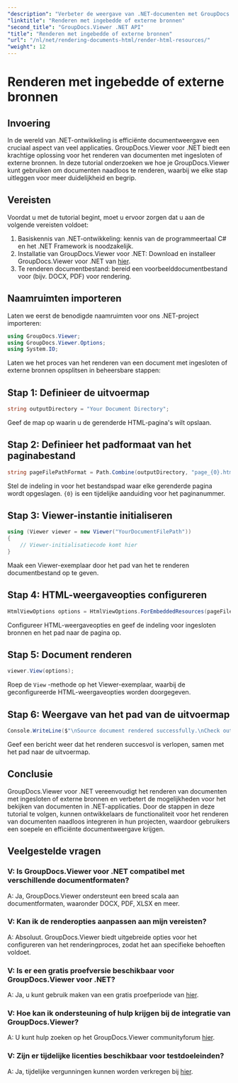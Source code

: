 ```yaml
---
"description": "Verbeter de weergave van .NET-documenten met GroupDocs.Viewer voor naadloze weergave. Volg onze tutorial voor efficiënte integratie en een superieure gebruikerservaring."
"linktitle": "Renderen met ingebedde of externe bronnen"
"second_title": "GroupDocs.Viewer .NET API"
"title": "Renderen met ingebedde of externe bronnen"
"url": "/nl/net/rendering-documents-html/render-html-resources/"
"weight": 12
---
```


# Renderen met ingebedde of externe bronnen

## Invoering

In de wereld van .NET-ontwikkeling is efficiënte documentweergave een cruciaal aspect van veel applicaties. GroupDocs.Viewer voor .NET biedt een krachtige oplossing voor het renderen van documenten met ingesloten of externe bronnen. In deze tutorial onderzoeken we hoe je GroupDocs.Viewer kunt gebruiken om documenten naadloos te renderen, waarbij we elke stap uitleggen voor meer duidelijkheid en begrip.

## Vereisten

Voordat u met de tutorial begint, moet u ervoor zorgen dat u aan de volgende vereisten voldoet:

1. Basiskennis van .NET-ontwikkeling: kennis van de programmeertaal C# en het .NET Framework is noodzakelijk.
2. Installatie van GroupDocs.Viewer voor .NET: Download en installeer GroupDocs.Viewer voor .NET van [hier](https://releases.groupdocs.com/viewer/net/).
3. Te renderen documentbestand: bereid een voorbeelddocumentbestand voor (bijv. DOCX, PDF) voor rendering.

## Naamruimten importeren

Laten we eerst de benodigde naamruimten voor ons .NET-project importeren:

```csharp
using GroupDocs.Viewer;
using GroupDocs.Viewer.Options;
using System.IO;
```

Laten we het proces van het renderen van een document met ingesloten of externe bronnen opsplitsen in beheersbare stappen:

## Stap 1: Definieer de uitvoermap

```csharp
string outputDirectory = "Your Document Directory";
```

Geef de map op waarin u de gerenderde HTML-pagina's wilt opslaan.

## Stap 2: Definieer het padformaat van het paginabestand

```csharp
string pageFilePathFormat = Path.Combine(outputDirectory, "page_{0}.html");
```

Stel de indeling in voor het bestandspad waar elke gerenderde pagina wordt opgeslagen. `{0}` is een tijdelijke aanduiding voor het paginanummer.

## Stap 3: Viewer-instantie initialiseren

```csharp
using (Viewer viewer = new Viewer("YourDocumentFilePath"))
{
    // Viewer-initialisatiecode komt hier
}
```

Maak een Viewer-exemplaar door het pad van het te renderen documentbestand op te geven.

## Stap 4: HTML-weergaveopties configureren

```csharp
HtmlViewOptions options = HtmlViewOptions.ForEmbeddedResources(pageFilePathFormat);
```

Configureer HTML-weergaveopties en geef de indeling voor ingesloten bronnen en het pad naar de pagina op.

## Stap 5: Document renderen

```csharp
viewer.View(options);
```

Roep de `View` -methode op het Viewer-exemplaar, waarbij de geconfigureerde HTML-weergaveopties worden doorgegeven.

## Stap 6: Weergave van het pad van de uitvoermap

```csharp
Console.WriteLine($"\nSource document rendered successfully.\nCheck output in: {outputDirectory}");
```

Geef een bericht weer dat het renderen succesvol is verlopen, samen met het pad naar de uitvoermap.

## Conclusie

GroupDocs.Viewer voor .NET vereenvoudigt het renderen van documenten met ingesloten of externe bronnen en verbetert de mogelijkheden voor het bekijken van documenten in .NET-applicaties. Door de stappen in deze tutorial te volgen, kunnen ontwikkelaars de functionaliteit voor het renderen van documenten naadloos integreren in hun projecten, waardoor gebruikers een soepele en efficiënte documentweergave krijgen.

## Veelgestelde vragen

### V: Is GroupDocs.Viewer voor .NET compatibel met verschillende documentformaten?

A: Ja, GroupDocs.Viewer ondersteunt een breed scala aan documentformaten, waaronder DOCX, PDF, XLSX en meer.

### V: Kan ik de renderopties aanpassen aan mijn vereisten?

A: Absoluut. GroupDocs.Viewer biedt uitgebreide opties voor het configureren van het renderingproces, zodat het aan specifieke behoeften voldoet.

### V: Is er een gratis proefversie beschikbaar voor GroupDocs.Viewer voor .NET?

A: Ja, u kunt gebruik maken van een gratis proefperiode van [hier](https://releases.groupdocs.com/).

### V: Hoe kan ik ondersteuning of hulp krijgen bij de integratie van GroupDocs.Viewer?

A: U kunt hulp zoeken op het GroupDocs.Viewer communityforum [hier](https://forum.groupdocs.com/c/viewer/9).

### V: Zijn er tijdelijke licenties beschikbaar voor testdoeleinden?

A: Ja, tijdelijke vergunningen kunnen worden verkregen bij [hier](https://purchase.groupdocs.com/temporary-license/).